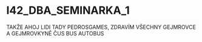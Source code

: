 # I42_DBA_SEMINARKA_1
TAKŽE AHOJ LIDI TADY PEDROSGAMES, ZDRAVÍM VŠECHNY GEJMROVCE A GEJMROVKYNĚ
ČUS BUS AUTOBUS
